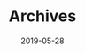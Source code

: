 ---
title: "Archives"
date: 2019-05-28
layout: "archives"
slug: "archives"
menu:
    main:
        weight: -70
        pre: archives
---